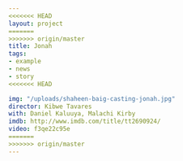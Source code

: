 ```yaml
---
<<<<<<< HEAD
layout: project
=======
>>>>>>> origin/master
title: Jonah
tags:
- example
- news
- story
<<<<<<< HEAD

img: "/uploads/shaheen-baig-casting-jonah.jpg"
director: Kibwe Tavares
with: Daniel Kaluuya, Malachi Kirby
imdb: http://www.imdb.com/title/tt2690924/
video: f3qe22c95e
=======
>>>>>>> origin/master
---
```


